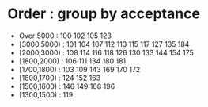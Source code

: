 # Order : group by acceptance

* Over 5000   : 100 102 105 123
* [3000,5000) : 101 104 107 112 113 115 117 127 135 184
* [2000,3000) : 108 114 116 118 126 130 133 144 154 175
* [1800,2000) : 106 111 134 180 181
* [1700,1800) : 103 109 143 169 170 172
* [1600,1700) : 124 152 163
* [1500,1600) : 146 149 168 196
* [1300,1500) : 119
